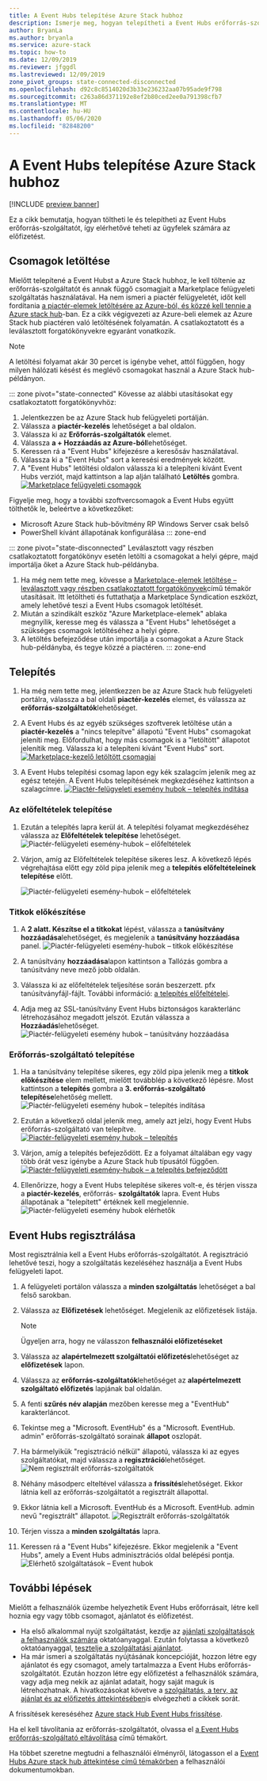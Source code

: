 ```yaml
---
title: A Event Hubs telepítése Azure Stack hubhoz
description: Ismerje meg, hogyan telepítheti a Event Hubs erőforrás-szolgáltatót az Azure Stack hub-ra.
author: BryanLa
ms.author: bryanla
ms.service: azure-stack
ms.topic: how-to
ms.date: 12/09/2019
ms.reviewer: jfggdl
ms.lastreviewed: 12/09/2019
zone_pivot_groups: state-connected-disconnected
ms.openlocfilehash: d92c8c8514020d3b33e236232aa07b95ade9f798
ms.sourcegitcommit: c263a86d371192e8ef2b80ced2ee0a791398cfb7
ms.translationtype: MT
ms.contentlocale: hu-HU
ms.lasthandoff: 05/06/2020
ms.locfileid: "82848200"
---
```

# <a name="how-to-install-event-hubs-on-azure-stack-hub"></a>A Event Hubs telepítése Azure Stack hubhoz

[!INCLUDE [preview banner](../includes/event-hubs-preview.md)]

Ez a cikk bemutatja, hogyan töltheti le és telepítheti az Event Hubs erőforrás-szolgáltatót, így elérhetővé teheti az ügyfelek számára az előfizetést.

## <a name="download-packages"></a>Csomagok letöltése

Mielőtt telepítené a Event Hubst a Azure Stack hubhoz, le kell töltenie az erőforrás-szolgáltatót és annak függő csomagjait a Marketplace felügyeleti szolgáltatás használatával. Ha nem ismeri a piactér felügyeletét, időt kell fordítania [a piactér-elemek letöltésére az Azure-ból, és közzé kell tennie a Azure stack hub](azure-stack-download-azure-marketplace-item.md)-ban. Ez a cikk végigvezeti az Azure-beli elemek az Azure Stack hub piactéren való letöltésének folyamatán. A csatlakoztatott és a leválasztott forgatókönyvekre egyaránt vonatkozik. 

> [!NOTE]
> A letöltési folyamat akár 30 percet is igénybe vehet, attól függően, hogy milyen hálózati késést és meglévő csomagokat használ a Azure Stack hub-példányon. 

::: zone pivot="state-connected"
Kövesse az alábbi utasításokat egy csatlakoztatott forgatókönyvhöz:

1. Jelentkezzen be az Azure Stack hub felügyeleti portálján.
2. Válassza a **piactér-kezelés** lehetőséget a bal oldalon.
3. Válassza ki az **Erőforrás-szolgáltatók** elemet.
4. Válassza **a + Hozzáadás az Azure-ból**lehetőséget.
5. Keressen rá a "Event Hubs" kifejezésre a keresősáv használatával.
6. Válassza ki a "Event Hubs" sort a keresési eredmények között. 
7. A "Event Hubs" letöltési oldalon válassza ki a telepíteni kívánt Event Hubs verziót, majd kattintson a lap alján található **Letöltés** gombra. 
   [![Marketplace felügyeleti csomagok](media/event-hubs-rp-install/1-marketplace-management-download.png)](media/event-hubs-rp-install/1-marketplace-management-download.png#lightbox)

Figyelje meg, hogy a további szoftvercsomagok a Event Hubs együtt tölthetők le, beleértve a következőket:

- Microsoft Azure Stack hub-bővítmény RP Windows Server csak belső
- PowerShell kívánt állapotának konfigurálása
::: zone-end

::: zone pivot="state-disconnected"
Leválasztott vagy részben csatlakoztatott forgatókönyv esetén letölti a csomagokat a helyi gépre, majd importálja őket a Azure Stack hub-példányba.

1. Ha még nem tette meg, kövesse a [Marketplace-elemek letöltése – leválasztott vagy részben csatlakoztatott forgatókönyvek](azure-stack-download-azure-marketplace-item.md?pivots=state-disconnected)című témakör utasításait. Itt letöltheti és futtathatja a Marketplace Syndication eszközt, amely lehetővé teszi a Event Hubs csomagok letöltését.
2. Miután a szindikált eszköz "Azure Marketplace-elemek" ablaka megnyílik, keresse meg és válassza a "Event Hubs" lehetőséget a szükséges csomagok letöltéséhez a helyi gépre.
3. A letöltés befejeződése után importálja a csomagokat a Azure Stack hub-példányba, és tegye közzé a piactéren. 
::: zone-end

## <a name="installation"></a>Telepítés 

1. Ha még nem tette meg, jelentkezzen be az Azure Stack hub felügyeleti portálra, válassza a bal oldali **piactér-kezelés** elemet, és válassza az **erőforrás-szolgáltatók**lehetőséget.
2. A Event Hubs és az egyéb szükséges szoftverek letöltése után a **piactér-kezelés** a "nincs telepítve" állapotú "Event Hubs" csomagokat jeleníti meg. Előfordulhat, hogy más csomagok is a "letöltött" állapotot jelenítik meg. Válassza ki a telepíteni kívánt "Event Hubs" sort.
   [![Marketplace-kezelő letöltött csomagjai](media/event-hubs-rp-install/2-marketplace-management-downloaded.png)](media/event-hubs-rp-install/2-marketplace-management-downloaded.png#lightbox)
 
3. A Event Hubs telepítési csomag lapon egy kék szalagcím jelenik meg az egész tetején. A Event Hubs telepítésének megkezdéséhez kattintson a szalagcímre.
   [![Piactér-felügyeleti esemény hubok – telepítés indítása](media/event-hubs-rp-install/3-marketplace-management-install-ready.png)](media/event-hubs-rp-install/3-marketplace-management-install-ready.png#lightbox)

### <a name="install-prerequisites"></a>Az előfeltételek telepítése

1. Ezután a telepítés lapra kerül át. A telepítési folyamat megkezdéséhez válassza az **Előfeltételek telepítése** lehetőséget.
   ![Piactér-felügyeleti esemény-hubok – előfeltételek](media/event-hubs-rp-install/4-marketplace-management-install-prereqs-start.png)
 
2. Várjon, amíg az Előfeltételek telepítése sikeres lesz. A következő lépés végrehajtása előtt egy zöld pipa jelenik meg a **telepítés előfeltételeinek telepítése** előtt.

   ![Piactér-felügyeleti esemény-hubok – előfeltételek](media/event-hubs-rp-install/5-marketplace-management-install-prereqs-succeeded.png)

### <a name="prepare-secrets"></a>Titkok előkészítése 

1. A **2 alatt. Készítse el a titkokat** lépést, válassza a **tanúsítvány hozzáadása**lehetőséget, és megjelenik a **tanúsítvány hozzáadása** panel.
   ![Piactér-felügyeleti esemény-hubok – titkok előkészítése](media/event-hubs-rp-install/6-marketplace-management-install-prepare-secrets.png)

2. A tanúsítvány **hozzáadása**lapon kattintson a Tallózás gombra a tanúsítvány neve mező jobb oldalán.
3. Válassza ki az előfeltételek teljesítése során beszerzett. pfx tanúsítványfájl-fájlt. További információ: [a telepítés előfeltételei](event-hubs-rp-prerequisites.md). 

4. Adja meg az SSL-tanúsítvány Event Hubs biztonságos karakterlánc létrehozásához megadott jelszót. Ezután válassza a **Hozzáadás**lehetőséget.
   ![Piactér-felügyeleti esemény hubok – tanúsítvány hozzáadása](media/event-hubs-rp-install/7-marketplace-management-install-prepare-secrets-add-cert.png)

### <a name="install-resource-provider"></a>Erőforrás-szolgáltató telepítése

1. Ha a tanúsítvány telepítése sikeres, egy zöld pipa jelenik meg a **titkok előkészítése** elem mellett, mielőtt továbblép a következő lépésre. Most kattintson a **telepítés** gombra a **3. erőforrás-szolgáltató telepítése**lehetőség mellett.
   ![Piactér-felügyeleti esemény hubok – telepítés indítása](media/event-hubs-rp-install/8-marketplace-management-install-start.png)
 
2. Ezután a következő oldal jelenik meg, amely azt jelzi, hogy Event Hubs erőforrás-szolgáltató van telepítve.
   [![Piactér-felügyeleti esemény hubok – telepítés](media/event-hubs-rp-install/9-marketplace-management-install-inprogress.png)](media/event-hubs-rp-install/9-marketplace-management-install-inprogress.png#lightbox)
 
3. Várjon, amíg a telepítés befejeződött. Ez a folyamat általában egy vagy több órát vesz igénybe a Azure Stack hub típusától függően. 
   [![Piactér-felügyeleti esemény-hubok – a telepítés befejeződött](media/event-hubs-rp-install/10-marketplace-management-install-complete.png)](media/event-hubs-rp-install/10-marketplace-management-install-complete.png#lightbox)

4. Ellenőrizze, hogy a Event Hubs telepítése sikeres volt-e, és térjen vissza a **piactér-kezelés**, erőforrás- **szolgáltatók** lapra. Event Hubs állapotának a "telepített" értéknek kell megjelennie.
   ![Piactér-felügyeleti esemény hubok elérhetők](media/event-hubs-rp-install/11-marketplace-management-rps-installed.png)

## <a name="register-event-hubs"></a>Event Hubs regisztrálása

Most regisztrálnia kell a Event Hubs erőforrás-szolgáltatót. A regisztráció lehetővé teszi, hogy a szolgáltatás kezeléséhez használja a Event Hubs felügyeleti lapot.

1. A felügyeleti portálon válassza a **minden szolgáltatás** lehetőséget a bal felső sarokban.
2. Válassza az **Előfizetések** lehetőséget. Megjelenik az előfizetések listája. 
   > [!NOTE]
   > Ügyeljen arra, hogy ne válasszon **felhasználói előfizetéseket**
3. Válassza az **alapértelmezett szolgáltatói előfizetés**lehetőséget az **előfizetések** lapon.
4. Válassza az **erőforrás-szolgáltatók**lehetőséget az **alapértelmezett szolgáltató előfizetés** lapjának bal oldalán.
5. A fenti **szűrés név alapján** mezőben keresse meg a "EventHub" karakterláncot.
6. Tekintse meg a "Microsoft. EventHub" és a "Microsoft. EventHub. admin" erőforrás-szolgáltató sorainak **állapot** oszlopát.
7. Ha bármelyikük "regisztráció nélkül" állapotú, válassza ki az egyes szolgáltatókat, majd válassza a **regisztráció**lehetőséget. 
   ![Nem regisztrált erőforrás-szolgáltatók](media/event-hubs-rp-install/12-default-subscription-rps-unregistered.png)
8. Néhány másodperc elteltével válassza a **frissítés**lehetőséget. Ekkor látnia kell az erőforrás-szolgáltatót a regisztrált állapottal. 
9. Ekkor látnia kell a Microsoft. EventHub és a Microsoft. EventHub. admin nevű "regisztrált" állapotot.
   ![Regisztrált erőforrás-szolgáltatók](media/event-hubs-rp-install/13-default-subscription-rps-registered.png)

10. Térjen vissza a **minden szolgáltatás** lapra.
11. Keressen rá a "Event Hubs" kifejezésre. Ekkor megjelenik a "Event Hubs", amely a Event Hubs adminisztrációs oldal belépési pontja. 
   ![Elérhető szolgáltatások – Event hubok](media/event-hubs-rp-install/14-all-service-event-hubs.png)
 
## <a name="next-steps"></a>További lépések

Mielőtt a felhasználók üzembe helyezhetik Event Hubs erőforrásait, létre kell hoznia egy vagy több csomagot, ajánlatot és előfizetést. 

- Ha első alkalommal nyújt szolgáltatást, kezdje az [ajánlati szolgáltatások a felhasználók számára](tutorial-offer-services.md) oktatóanyaggal. Ezután folytassa a következő oktatóanyaggal, [tesztelje a szolgáltatási ajánlatot](tutorial-test-offer.md).
- Ha már ismeri a szolgáltatás nyújtásának koncepcióját, hozzon létre egy ajánlatot és egy csomagot, amely tartalmazza a Event Hubs erőforrás-szolgáltatót. Ezután hozzon létre egy előfizetést a felhasználók számára, vagy adja meg nekik az ajánlat adatait, hogy saját maguk is létrehozhatnak. A hivatkozásokat követve a [szolgáltatás, a terv, az ajánlat és az előfizetés áttekintésében](service-plan-offer-subscription-overview.md)is elvégezheti a cikkek sorát.

A frissítések kereséséhez [Azure stack Hub Event Hubs frissítése](resource-provider-apply-updates.md).

Ha el kell távolítania az erőforrás-szolgáltatót, olvassa el [a Event Hubs erőforrás-szolgáltató eltávolítása](event-hubs-rp-remove.md) című témakört.

Ha többet szeretne megtudni a felhasználói élményről, látogasson el a [Event Hubs Azure stack hub áttekintése című témakörben](../user/event-hubs-overview.md) a felhasználói dokumentumokban.